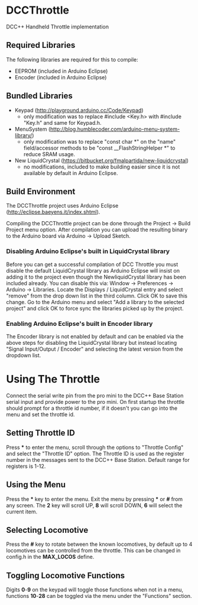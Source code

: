 # DCCThrottle
DCC++ Handheld Throttle implementation

## Required Libraries
The following libraries are required for this to compile:
* EEPROM (included in Arduino Eclipse)
* Encoder (included in Arduino Eclipse)

## Bundled Libraries
* Keypad (http://playground.arduino.cc/Code/Keypad)
  - only modification was to replace #include <Key.h> with #include "Key.h" and same for Keypad.h.
* MenuSystem (http://blog.humblecoder.com/arduino-menu-system-library/)
  - only modification was to replace "const char *" on the "name" field/accessor methods to
  be "const __FlashStringHelper *" to reduce SRAM usage.
* New LiquidCrystal (https://bitbucket.org/fmalpartida/new-liquidcrystal)
  - no modifications, included to make building easier since it is not available
  by default in Arduino Eclipse.

## Build Environment
The DCCThrottle project uses Arduino Eclipse (http://eclipse.baeyens.it/index.shtml).

Compiling the DCCThrottle project can be done through the Project -> Build Project menu
option.  After compilation you can upload the resulting binary to the Arduino board via
Arduino -> Upload Sketch.

### Disabling Arduino Eclipse's built in LiquidCrystal library
Before you can get a successful compilation of DCC Throttle you must disable the default
LiquidCrystal library as Arduino Eclipse will insist on adding it to the project even
though the NewliquidCrystal library has been included already.  You can disable this via:
Window -> Preferences -> Arduino -> Libraries.  Locate the Displays / LiquidCrystal entry
and select "remove" from the drop down list in the third column.  Click OK to save this
change.  Go to the Arduino menu and select "Add a library to the selected project" and
click OK to force sync the libraries picked up by the project.

### Enabling Arduino Eclipse's built in Encoder library
The Encoder library is not enabled by default and can be enabled via the above steps for
disabling the LiquidCrystal library but instead locating "Signal Input/Output / Encoder"
and selecting the latest version from the dropdown list.

# Using The Throttle
Connect the serial write pin from the pro mini to the DCC++ Base Station serial input and
provide power to the pro mini.  On first startup the throttle should prompt for a throttle
id number, if it doesn't you can go into the menu and set the throttle id.

## Setting Throttle ID
Press __*__ to enter the menu, scroll through the options to "Throttle Config" and select the
"Throttle ID" option. The Throttle ID is used as the register number in the messages sent to
the DCC++ Base Station.  Default range for registers is 1-12.

## Using the Menu
Press the __*__ key to enter the menu.  Exit the menu by pressing __*__ or __#__ from any screen.
The __2__ key will scroll UP, __8__ will scroll DOWN, __6__ will select the current item.

## Selecting Locomotive
Press the __#__ key to rotate between the known locomotives, by default up to 4 locomotives
can be controlled from the throttle.  This can be changed in config.h in the __MAX_LOCOS__
define.

## Toggling Locomotive Functions
Digits __0__-__9__ on the keypad will toggle those functions when not in a menu, functions
__10__-__28__ can be toggled via the menu under the "Functions"
section.